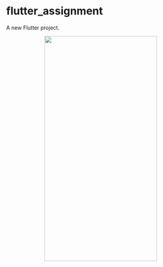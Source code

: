 # flutter_assignment

A new Flutter project.

<p align="center"> <img src="app.gif" width="300" height="600"> </p>

